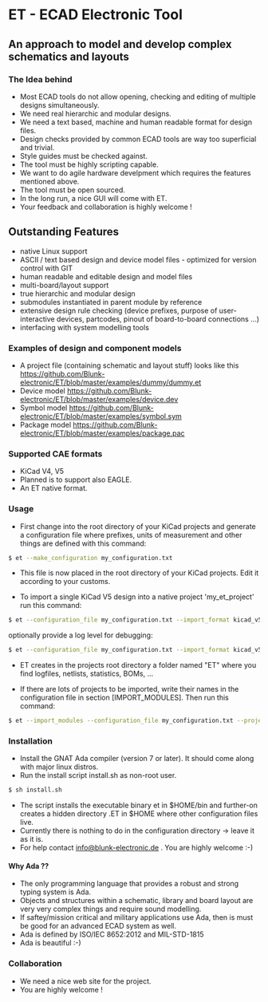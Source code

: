 # ET - ECAD Electronic Tool
## An approach to model and develop complex schematics and layouts

### The Idea behind
- Most ECAD tools do not allow opening, checking and editing of multiple designs simultaneously.
- We need real hierarchic and modular designs.
- We need a text based, machine and human readable format for design files.
- Design checks provided by common ECAD tools are way too superficial and trivial.
- Style guides must be checked against.
- The tool must be highly scripting capable.
- We want to do agile hardware develpment which requires the features mentioned above.
- The tool must be open sourced.
- In the long run, a nice GUI will come with ET.
- Your feedback and collaboration is highly welcome !

## Outstanding Features
- native Linux support
- ASCII / text based design and device model files - optimized for version control with GIT
- human readable and editable design and model files
- multi-board/layout support
- true hierarchic and modular design
- submodules instantiated in parent module by reference
- extensive design rule checking (device prefixes, purpose of user-interactive devices, partcodes, pinout of board-to-board connections ...)
- interfacing with system modelling tools

### Examples of design and component models
- A project file (containing schematic and layout stuff) looks like this <https://github.com/Blunk-electronic/ET/blob/master/examples/dummy/dummy.et>
- Device model <https://github.com/Blunk-electronic/ET/blob/master/examples/device.dev>
- Symbol model <https://github.com/Blunk-electronic/ET/blob/master/examples/symbol.sym>
- Package model <https://github.com/Blunk-electronic/ET/blob/master/examples/package.pac>

### Supported CAE formats
- KiCad V4, V5
- Planned is to support also EAGLE.
- An ET native format.

### Usage
- First change into the root directory of your KiCad projects and generate a configuration file where prefixes, units of measurement and other things are defined with this command:

```sh
$ et --make_configuration my_configuration.txt
```

- This file is now placed in the root directory of your KiCad projects. Edit it according to your customs.

- To import a single KiCad V5 design into a native project 'my_et_project' run this command: 

```sh
$ et --configuration_file my_configuration.txt --import_format kicad_v5 --import_module my_kicad_project/ --project my_et_project
```
 
optionally provide a log level for debugging:

```sh 
$ et --configuration_file my_configuration.txt --import_format kicad_v5 --import_module my_kicad_project/ --project my_et_project --log_level 2
```

- ET creates in the projects root directory a folder named "ET" where you find logfiles, netlists, statistics, BOMs, ...

- If there are lots of projects to be imported, write their names in the configuration file in section [IMPORT_MODULES]. Then run this command:

```sh
$ et --import_modules --configuration_file my_configuration.txt --project my_et_project --log_level 1
```

### Installation
- Install the GNAT Ada compiler (version 7 or later). It should come along with major linux distros.
- Run the install script install.sh as non-root user.

```sh
$ sh install.sh
```

- The script installs the executable binary et in $HOME/bin and further-on creates a hidden directory .ET in $HOME where other configuration files live.
- Currently there is nothing to do in the configuration directory -> leave it as it is.
- For help contact info@blunk-electronic.de . You are highly welcome :-)

#### Why Ada ??
- The only programming language that provides a robust and strong typing system is Ada.
- Objects and structures within a schematic, library and board layout are very very complex things and require sound modelling.
- If saftey/mission critical and military applications use Ada, then is must be good for an advanced ECAD system as well.
- Ada is defined by ISO/IEC 8652:2012 and MIL-STD-1815
- Ada is beautiful :-)

### Collaboration
- We need a nice web site for the project.
- You are highly welcome !
